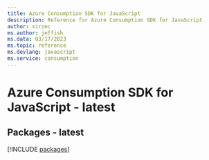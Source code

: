 ```yaml
---
title: Azure Consumption SDK for JavaScript
description: Reference for Azure Consumption SDK for JavaScript
author: xirzec
ms.author: jeffish
ms.data: 03/17/2023
ms.topic: reference
ms.devlang: javascript
ms.service: consumption
---
```

# Azure Consumption SDK for JavaScript - latest
## Packages - latest
[!INCLUDE [packages](consumption-index.md)]